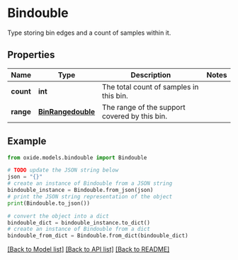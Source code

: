 # Bindouble

Type storing bin edges and a count of samples within it.

## Properties

Name | Type | Description | Notes
------------ | ------------- | ------------- | -------------
**count** | **int** | The total count of samples in this bin. | 
**range** | [**BinRangedouble**](BinRangedouble.md) | The range of the support covered by this bin. | 

## Example

```python
from oxide.models.bindouble import Bindouble

# TODO update the JSON string below
json = "{}"
# create an instance of Bindouble from a JSON string
bindouble_instance = Bindouble.from_json(json)
# print the JSON string representation of the object
print(Bindouble.to_json())

# convert the object into a dict
bindouble_dict = bindouble_instance.to_dict()
# create an instance of Bindouble from a dict
bindouble_from_dict = Bindouble.from_dict(bindouble_dict)
```
[[Back to Model list]](../README.md#documentation-for-models) [[Back to API list]](../README.md#documentation-for-api-endpoints) [[Back to README]](../README.md)


